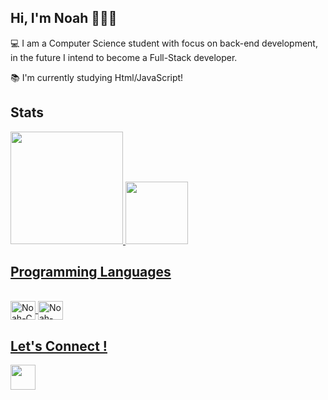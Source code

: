 ## Hi, I'm Noah 👨🏻‍💻

💻 I am a Computer Science student with focus on back-end development, in the future I intend to become a Full-Stack developer.

📚 I'm currently studying Html/JavaScript!



## Stats 

 <div>
  <a href="https://github.com/noahugalde">
  <img height="180em" src="https://github-readme-stats.vercel.app/api?username=noahugalde&show_icons=true&theme=react&include_all_commits=true&count_private=true"/>
  <img height="100em" src="https://github-readme-stats.vercel.app/api/top-langs/?username=noahugalde&layout=compact&langs_count=7&theme=react"/>
</div>
 
 ## Programming Languages
  
<div style="display: inline_block"><br>
  <img align="center" alt="Noah-C" height="30" width="40" src="https://cdn.iconscout.com/icon/free/png-512/c-programming-569564.png">
 <img align="center" alt="Noah-JS" height="30" width="40" src="https://iconscout.com/icon/javascript-3629449">
</div>
 
 ## Let's Connect !

<a href="https://www.linkedin.com/in/noah-ítalo-ugalde-17387720b/"><img src="https://cdn2.iconfinder.com/data/icons/social-media-2285/512/1_Linkedin_unofficial_colored_svg-128.png" width="40">

